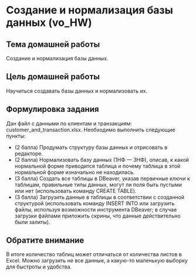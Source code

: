 # Создание и нормализация базы данных (vo_HW)

## Тема домашней работы
Создание и нормализация базы данных.

## Цель домашней работы
Научиться создавать базы данных и нормализовать их.

## Формулировка задания
Дан файл с данными по клиентам и транзакциям: customer_and_transaction.xlsx.
Необходимо выполнить следующие пункты:
- (2 балла) Продумать структуру базы данных и отрисовать в редакторе.
- (2 балла) Нормализовать базу данных (1НФ — 3НФ), описав, к какой нормальной форме приводится таблица и почему таблица в этой нормальной форме изначально не находилась.
- (3 балла) Создать все таблицы в DBeaver, указав первичные ключи к таблицам, правильные типы данных, могут ли поля быть пустыми или нет (использовать команду CREATE TABLE).
- (3 балла) Загрузить данные в таблицы в соответствии с созданной структурой (использовать команду INSERT INTO или загрузить файлы, используя возможности инструмента DBeaver; в случае загрузки файлами приложить скрины, что данные действительно были залиты).

## Обратите внимание
В итоге количество таблиц может отличаться от количества листов в Excel.
Можно загрузить не все данные, а какую-то маленькую выборку для быстроты и удобства.

